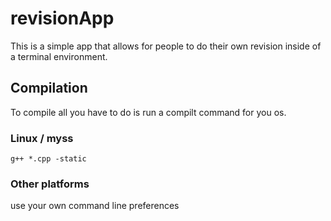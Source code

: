 # revisionApp
This is a simple app that allows for people to do their own revision inside of a terminal environment.

## Compilation
To compile all you have to do is run a compilt command for you os.
### Linux / myss
`g++ *.cpp -static`
### Other platforms
use your own command line preferences